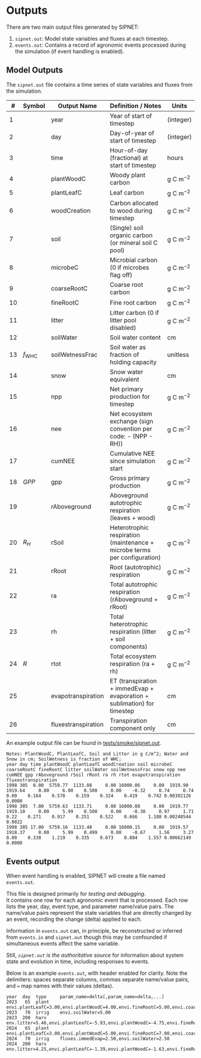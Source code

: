 
# Outputs

There are two main output files generated by SIPNET:
1. `sipnet.out`: Model state variables and fluxes at each timestep.
2. `events.out`: Contains a record of agronomic events processed during the simulation (if event handling is enabled).

## Model Outputs

The `sipnet.out` file contains a time series of state variables and fluxes from the simulation.  

| #   | Symbol           | Output Name         | Definition / Notes                                                        | Units        |
| --- | ---------------- | ------------------- | ------------------------------------------------------------------------- | ------------ |
| 1   |                  | year                | Year of start of timestep                                                 | (integer)    |
| 2   |                  | day                 | Day-of-year of start of timestep                                          | (integer)    |
| 3   |                  | time                | Hour-of-day (fractional) at start of timestep                             | hours        |
| 4   |                  | plantWoodC          | Woody plant carbon                                                        | g C m$^{-2}$ |
| 5   |                  | plantLeafC          | Leaf carbon                                                               | g C m$^{-2}$ |
| 6   |                  | woodCreation        | Carbon allocated to wood during timestep                                  | g C m$^{-2}$ |
| 7   |                  | soil                | (Single) soil organic carbon (or mineral soil C pool)                     | g C m$^{-2}$ |
| 8   |                  | microbeC            | Microbial carbon (0 if microbes flag off)                                 | g C m$^{-2}$ |
| 9   |                  | coarseRootC         | Coarse root carbon                                                        | g C m$^{-2}$ |
| 10  |                  | fineRootC           | Fine root carbon                                                          | g C m$^{-2}$ |
| 11  |                  | litter              | Litter carbon (0 if litter pool disabled)                                 | g C m$^{-2}$ |
| 12  |                  | soilWater           | Soil water content                                                        | cm           |
| 13  | $f_{\text{WHC}}$ | soilWetnessFrac     | Soil water as fraction of holding capacity                                | unitless     |
| 14  |                  | snow                | Snow water equivalent                                                     | cm           |
| 15  |                  | npp                 | Net primary production for timestep                                       | g C m$^{-2}$ |
| 16  |                  | nee                 | Net ecosystem exchange (sign convention per code: - (NPP - RH))           | g C m$^{-2}$ |
| 17  |                  | cumNEE              | Cumulative NEE since simulation start                                     | g C m$^{-2}$ |
| 18  | $GPP$            | gpp                 | Gross primary production                                                  | g C m$^{-2}$ |
| 19  |                  | rAboveground        | Aboveground autotrophic respiration (leaves + wood)                       | g C m$^{-2}$ |
| 20  | $R_H$            | rSoil               | Heterotrophic respiration (maintenance + microbe terms per configuration) | g C m$^{-2}$ |
| 21  |                  | rRoot               | Root (autotrophic) respiration                                            | g C m$^{-2}$ |
| 22  |                  | ra                  | Total autotrophic respiration (rAboveground + rRoot)                      | g C m$^{-2}$ |
| 23  |                  | rh                  | Total heterotrophic respiration (litter + soil components)                | g C m$^{-2}$ |
| 24  | $R$              | rtot                | Total ecosystem respiration (ra + rh)                                     | g C m$^{-2}$ |
| 25  |                  | evapotranspiration  | ET (transpiration + immedEvap + evaporation + sublimation) for timestep   | cm           |
| 26  |                  | fluxestranspiration | Transpiration component only                                              | cm           |
<!-- Not yet implemented
| 24  | $F^N_\text{vol}$     | fluxesn2o           | Nitrous Oxide flux             | g N/m$^2$ / timestep |
| 25  | $F^C_{\text{CH}_4}$  | fluxesch4           | Methane Flux                   | g C/m$^2$ / timestep |
| 26  | $F^N_\text{vol}$     | fluxesn2o           | Nitrous Oxide flux             | g N/m$^2$ / timestep |
| 27  | $F^C_{\text{CH}_4}$  | fluxesch4           | Methane Flux                   | g C/m$^2$ / timestep |
-->

An example output file can be found in [tests/smoke/sipnet.out](https://github.com/PecanProject/sipnet/blob/master/tests/smoke/niwot/sipnet.out).

```
Notes: PlantWoodC, PlantLeafC, Soil and Litter in g C/m^2; Water and Snow in cm; SoilWetness is fraction of WHC;
year day time plantWoodC plantLeafC woodCreation soil microbeC coarseRootC fineRootC litter soilWater soilWetnessFrac snow npp nee cumNEE gpp rAboveground rSoil rRoot ra rh rtot evapotranspiration fluxestranspiration
1998 305  0.00  5759.77  1133.88     0.00 16000.06     0.00  1919.90  1919.64     0.00     6.00    0.500     0.00    -0.32     0.74     0.74     0.00    0.164    0.578    0.159    0.324    0.419    0.742 0.00302126   0.0000
1998 305  7.00  5759.63  1133.71     0.00 16000.08     0.00  1919.77  1919.10     0.00     5.99    0.500     0.00    -0.30     0.97     1.71     0.22    0.271    0.917    0.251    0.522    0.666    1.188 0.00240544   0.0022
1998 305 17.00  5759.16  1133.48     0.00 16000.15     0.00  1919.57  1918.37     0.00     5.99    0.499     0.00    -0.67     1.56     3.27     0.00    0.338    1.219    0.335    0.673    0.884    1.557 0.00662149   0.0000
```

## Events output

When event handling is enabled, SIPNET will create a file named `events.out`. 

This file is designed primarily for _testing and debugging_.  
It contains one row for each agronomic event that is processed. 
Each row lists the year, day, event type, and parameter name/value pairs. 
The name/value pairs represent the state variables that are directly changed by an event, recording the change (delta) applied to each.

Information in `events.out` can, in principle, be reconstructed or inferred from `events.in` and `sipnet.out` though this may be confounded if simultaneous events affect the same variable.

Still, _`sipnet.out` is the authoritative source_ for information about system state and evolution in time, including responses to events.

Below is an example `events.out`, with header enabled for clarity. 
Note the delimiters: spaces separate columns, commas separate name/value pairs, and `=` map names with their values (deltas).

```
year  day  type     param_name=delta[,param_name=delta,...]
2023   65  plant    envi.plantLeafC=3.00,envi.plantWoodC=4.00,envi.fineRootC=5.00,envi.coarseRootC=6.00
2023   70  irrig    envi.soilWater=5.00
2023  200  harv     env.litter=5.46,envi.plantLeafC=-5.93,envi.plantWoodC=-4.75,envi.fineRootC=-3.73,envi.coarseRootC=-3.89
2024   65  plant    envi.plantLeafC=3.00,envi.plantWoodC=5.00,envi.fineRootC=7.00,envi.coarseRootC=9.00
2024   70  irrig    fluxes.immedEvap=2.50,envi.soilWater=2.50
2024  200  harv     env.litter=4.25,envi.plantLeafC=-1.39,envi.plantWoodC=-1.63,envi.fineRootC=-2.52,envi.coarseRootC=-2.97
```
